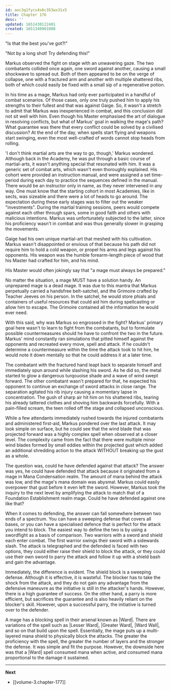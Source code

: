 ```yaml
---
id: aoc3q1fycs4s6c353wx31x5
title: Chapter 176
desc: ''
updated: 1651430122401
created: 1651340901008
---
```


"Is that the best you've got?!"

"Not by a long shot! Try defending this!"

Markus observed the fight on stage with an unwavering gaze. The two combatants collided once again, one sword against another, causing a small shockwave to spread out. Both of them appeared to be on the verge of collapse, one with a fractured arm and another with multiple shattered ribs, both of which could easily be fixed with a small sip of a regenerative potion.

In his time as a mage, Markus had only ever participated in a handful of combat scenarios. Of those cases, only one truly pushed him to apply his strengths to their fullest and that was against Gaige. So, it wasn't a stretch to admit that Markus was inexperienced in combat, and this conclusion did not sit well with him. Even though his Master emphasised the art of dialogue in resolving conflicts, but what of Markus' goal in walking the mage's path? What guarantee was there that every conflict could be solved by a civilised discussion? At the end of the day, when spells start flying and weapons start swinging, even the most well-crafted of words cannot stop heads from rolling. 

'I don't think martial arts are the way to go, though,' Markus wondered. Although back in the Academy, he was put through a basic course of martial-arts, it wasn't anything special that resonated with him. It was a generic set of combat arts, which wasn't even thoroughly explained. His cohort were provided an instruction manual, and were assigned a set time-period during each day to practice the sequences defined in the manual. There would be an instructor only in name, as they never intervened in any way. One must know that the starting cohort in most Academies, like in sects, was sizeable and there were a lot of heads to go around. The expectation during these early stages was to filter out the weaker "investments". During the martial training sessions, peers would compete against each other through spars, some in good faith and others with malicious intentions. Markus was unfortunately subjected to the latter, since his proficiency wasn't in combat and was thus generally slower in grasping the movements.

Gaige had his own unique martial-art that meshed with his cultivation. Markus wasn't disappointed or envious of that because his path did not require him to hold a cold weapon, or propel his arms and legs against his opponents. His weapon was the humble forearm-length piece of wood that his Master had crafted for him, and his mind.

His Master would often jokingly say that "a mage must always be prepared."

No matter the situation, a mage MUST have a solution handy. An unprepared mage is a dead mage. It was due to this mantra that Markus perpetually carried a handsfree belt-satchel, and the Grimoire crafted by Teacher Jeeves on his person. In the satchel, he would store phials and containers of useful resources that could aid him during spellcasting or allow him to escape. The Grimoire contained all the information he would ever need.

With this said, why was Markus so engrossed in the fight? Markus' primary goal here wasn't to learn to fight from the combatants, but to formulate possible countermeasures should he have to confront the two in the future. Markus' mind constantly ran simulations that pitted himself against the opponents and recreated every move, spell and attack. If he couldn't determine a countermeasure within the time the attack took to hit him, he would note it down mentally so that he could address it at a later time.

The combatant with the fractured hand leapt back to separate himself and immediately spun around while slashing his sword. As he did so, the metal started to glow a dangerous turqouoise shade and a wave of wind swept forward. The other combatant wasn't prepared for that, he expected his opponent to continue an exchange of sword attacks in close range. The separation agitated his rib injury causing a momentary lapse in concentration. The gush of sharp air hit him on his shattered ribs, tearing his already tattered clothes and shoving him backwards forcefully. With a pain-filled scream, the teen rolled off the stage and collapsed unconscious.

While a few attendants immediately rushed towards the injured combatants and administered first-aid, Markus pondered over the last attack. It may look simple on surface, but he could see that the wind blade that was projected forward was a highly complex spell when observed at a closer level. The complexity came from the fact that there were multiple minor wind blades formed by small eddies within the projected gust which added an additional shredding action to the attack WITHOUT breaking up the gust as a whole.

The question was, could he have defended against that attack? The answer was yes, he could have defended that attack because it originated from a mage in Mana Condensation realm. The amount of mana behind the attack was low, and the mage's mana domain was abysmal. Markus could easily overpower that gust before it even left the sword. However, Markus took the inquiry to the next level by amplifying the attack to match that of a Foundation Establishment realm mage. Could he have defended against one like that?

When it comes to defending, the answer can fall somewhere between two ends of a spectrum. You can have a sweeping defense that covers all bases, or you can have a specialised defence that is perfect for the attack you intend to block. The easiest way to define the two is by using a swordfight as a basis of comparison. Two warriors with a sword and shield each enter combat. The first warrior swings their sword with a sidewards slash. The attack is telegraphed and the defended is faced with two options, they could either raise their shield to block the attack, or they could use their own sword to parry the attack and follow it up with a shield bash and gain the advantage.

Immediately, the difference is evident. The shield block is a sweeping defense. Although it is effective, it is wasteful. The blocker has to take the shock from the attack, and they do not gain any advantage from the defensive maneuvre as the initiative is still in the attacker's hands. However, there is a high guarantee of success. On the other hand, a parry is more efficient, but sacrifices the guarantee and is also heavily reliant on the blocker's skill. However, upon a successful parry, the initiative is turned over to the defender.

A mage has a blocking spell in their arsenal known as |Ward|. There are variations of the spell such as |Lesser Ward|, |Greater Ward|, |Ward Wall|, and so on that build upon the spell. Essentially, the mage puts up a multi-layered mana shield to physically block the attacks. The greater the proficiency with the spell, the greater the number of layers and the stronger the defense. It was simple and fit the purpose. However, the downside here was that a |Ward| spell consumed mana when active, and consumed mana proportional to the damage it sustained.  

____

**Next**
* [[volume-3.chapter-177]]